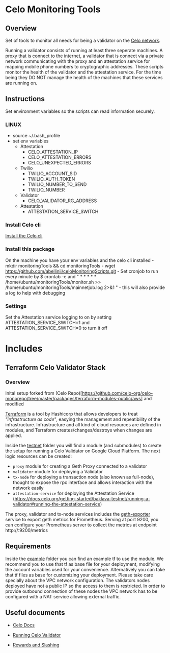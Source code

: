 # Celo Monitoring Tools

## Overview

Set of tools to monitor all needs for being a validator on the [Celo network](https://www.celo.org).

Running a validator consists of running at least three seperate machines. A proxy that is connect to the internet,  a validator that is connect via a private network  communicating with the proxy and an attestation service for mapping mobile phone numbers to cryptographic addresses. These scripts monitor the health of the validator and the attestation service. For the time being they DO NOT manage the health of the machines that these services are running on.


## Instructions

Set environment variables so the scripts can read information securely.

### LINUX
- source ~/.bash_profile
- set env variables
    - Attestation 
        - CELO_ATTESTATION_IP
        - CELO_ATTESTATION_ERRORS
        - CELO_UNEXPECTED_ERRORS 
    - Twilio
        - TWILIO_ACCOUNT_SID
        - TWILIO_AUTH_TOKEN
        - TWILIO_NUMBER_TO_SEND 
        - TWILIO_NUMBER 
    - Validator
        - CELO_VALIDATOR_RG_ADDRESS
    - Attestation
        - ATTESTATION_SERVICE_SWITCH
        
### Install Celo cli

[Install the Celo cli](https://docs.celo.org/command-line-interface/introduction#prerequisites)

### Install this package

On the machine you have your env variables and the celo cli installed
    - mkdir monitoringTools && cd monitoringTools
    - wget https://github.com/abellinii/celoMonitoringScripts.git
    - Set cronjob to run every minute by $ crontab -e and " *  *  *  *  *   /home/ubuntu/monitoringTools/monitor.sh  >> /home/ubuntu/monitoringTools/mainnetjob.log 2>&1 "
        - this will also provide a log to help with debugging

### Settings

Set the Attestation service logging to on by setting ATTESTATION_SERVICE_SWITCH=1 and ATTESTATION_SERVICE_SWITCH=0 to turn it off

# Includes

## Terraform Celo Validator Stack 

### Overview

Inital setup forked from (Celo Repo)[https://github.com/celo-org/celo-monorepo/tree/master/packages/terraform-modules-public/aws] and modified

[Terraform](https://www.terraform.io) is a tool by Hashicorp that allows developers to treat _"infrastructure as code"_, easying the management and repeatibility of the
infrastructure.
Infrastructure and all kind of cloud resources are defined in modules, and Terraform creates/changes/destroys when changes are applied.

Inside the [testnet](./testnet) folder you will find a module (and submodules) to create the setup for running a Celo Validator on Google Cloud Platform. The next logic resources can be created:

- `proxy` module for creating a Geth Proxy connected to a validator
- `validator` module for deploying a Validator
- `tx-node` for deploying a transaction node (also known as full-node), thought to expose the rpc interface and allows interaction with the network easily
- `attestation-service` for deploying the Attestation Service (https://docs.celo.org/getting-started/baklava-testnet/running-a-validator#running-the-attestation-service)

The proxy, validator and tx-node services includes the [geth-exporter](https://github.com/status-im/geth_exporter) service to export geth metrics for Prometheus. Serving at port 9200, you can configure your Prometheus server to collect the metrics at endpoint http://<instance>:9200/metrics

## Requirements

Inside the [example](./example) folder you can find an example tf to use the module. We recommend you to use that tf as base file for your deployment, modifying the account variables used for your convenience.
Alternatively you can take that tf files as base for customizing your deployment. Please take care specially about the VPC network configuration. The validators nodes deployed have not a public IP so the access to them is restricted. In order to provide outbound connection of these nodes the VPC network has to be configured with a NAT service allowing external traffic.




## Useful documents

- [Celo Docs](https://docs.celo.org/)

- [Running Celo Validator](https://docs.celo.org/getting-started/baklava-testnet/running-a-validator-in-baklava)

- [Rewards and Slashing](https://docs.celo.org/celo-codebase/protocol/proof-of-stake/epoch-rewards/validator-rewards)



